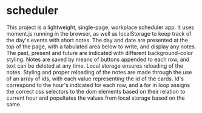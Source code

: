 # scheduler
This project is a lightweight, single-page, workplace scheduler app. It uses moment.js running in the browser, as well as localStorage to keep track of the day's events with short notes.
The day and date are presented at the top of the page, with a tabulated area below to write, and display any notes. The past, present and future are indicated with different background-color styling. Notes are saved by means of buttons appended to each row, and text can be deleted at any time. Local storage ensures reloading of the notes. Styling and proper reloading of the notes are made through the use of an array of ids, with each value representing the id of the cards. Id's correspond to the hour's indicated for each row, and a for in loop assigns the correct css selectors to the dom elements based on their relation to current hour and popultates the values from local storage based on the same.     
